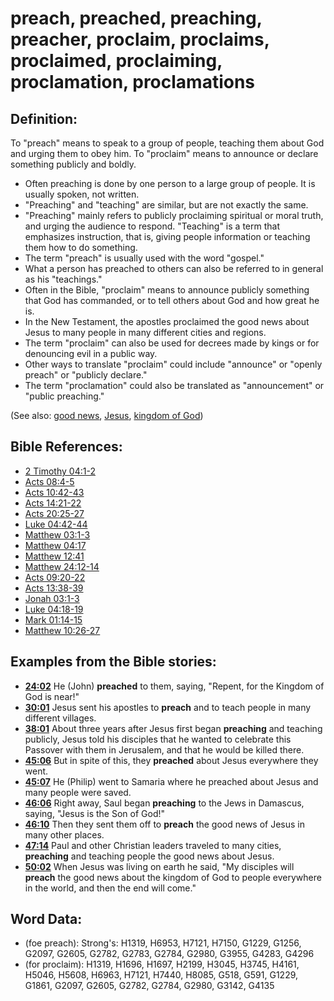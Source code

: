 # preach, preached, preaching, preacher, proclaim, proclaims, proclaimed, proclaiming, proclamation, proclamations #

## Definition: ##

To "preach" means to speak to a  group of people, teaching them about God and urging them to obey him.
To "proclaim" means to announce or declare something publicly and boldly.

* Often preaching is done by one person to a large group of people. It is usually spoken, not written.
* "Preaching" and "teaching" are similar, but are not exactly the same.
* "Preaching" mainly refers to publicly proclaiming spiritual or moral truth, and urging the audience to respond. "Teaching" is a term that emphasizes instruction, that is, giving people information or teaching them how to do something.
* The term "preach" is usually used with the word "gospel."
* What a person has preached to others can also be referred to in general as his "teachings."
* Often in the Bible, "proclaim" means to announce publicly something that God has commanded, or to tell others about God and how great he is.
* In the New Testament, the apostles proclaimed the good news about Jesus to many people in many different cities and regions.
* The term "proclaim" can also be used for decrees made by kings or for denouncing evil in a public way.
* Other ways to translate "proclaim" could include "announce" or "openly preach" or "publicly declare."
* The term "proclamation" could also be translated as "announcement" or "public preaching."

(See also: [good news](../kt/goodnews.md), [Jesus](../kt/jesus.md), [kingdom of God](../kt/kingdomofgod.md))

## Bible References: ##

* [2 Timothy 04:1-2](rc://en/tn/help/2ti/04/01)
* [Acts 08:4-5](rc://en/tn/help/act/08/04)
* [Acts 10:42-43](rc://en/tn/help/act/10/42)
* [Acts 14:21-22](rc://en/tn/help/act/14/21)
* [Acts 20:25-27](rc://en/tn/help/act/20/25)
* [Luke 04:42-44](rc://en/tn/help/luk/04/42)
* [Matthew 03:1-3](rc://en/tn/help/mat/03/01)
* [Matthew 04:17](rc://en/tn/help/mat/04/17)
* [Matthew 12:41](rc://en/tn/help/mat/12/41)
* [Matthew 24:12-14](rc://en/tn/help/mat/24/12)
* [Acts 09:20-22](rc://en/tn/help/act/09/20)
* [Acts 13:38-39](rc://en/tn/help/act/13/38)
* [Jonah 03:1-3](rc://en/tn/help/jon/03/01)
* [Luke 04:18-19](rc://en/tn/help/luk/04/18)
* [Mark 01:14-15](rc://en/tn/help/mrk/01/14)
* [Matthew 10:26-27](rc://en/tn/help/mat/10/26)


## Examples from the Bible stories: ##

* __[24:02](rc://en/tn/help/obs/24/02)__ He (John) __preached__ to them, saying, "Repent, for the Kingdom of God is near!"
* __[30:01](rc://en/tn/help/obs/30/01)__ Jesus sent his apostles to __preach__ and to teach people in many different villages. 
* __[38:01](rc://en/tn/help/obs/38/01)__ About three years after Jesus first began __preaching__ and teaching publicly, Jesus told his disciples that he wanted to celebrate this Passover with them in Jerusalem, and that he would be killed there.
* __[45:06](rc://en/tn/help/obs/45/06)__ But in spite of this, they __preached__ about Jesus everywhere they went.
* __[45:07](rc://en/tn/help/obs/45/07)__ He (Philip) went to Samaria where he preached about Jesus and many people were saved. 
* __[46:06](rc://en/tn/help/obs/46/06)__ Right away, Saul began __preaching__ to the Jews in Damascus, saying, "Jesus is the Son of God!" 
* __[46:10](rc://en/tn/help/obs/46/10)__ Then they sent them off to __preach__ the good news of Jesus in many other places. 
* __[47:14](rc://en/tn/help/obs/47/14)__ Paul and other Christian leaders traveled to many cities, __preaching__ and teaching people the good news about Jesus. 
* __[50:02](rc://en/tn/help/obs/50/02)__ When Jesus was living on earth he said, "My disciples will __preach__ the good news about the kingdom of God to people everywhere in the world, and then the end will come."

## Word Data: ##

* (foe preach): Strong's: H1319, H6953, H7121, H7150, G1229, G1256, G2097, G2605, G2782, G2783, G2784, G2980, G3955, G4283, G4296
* (for proclaim): H1319, H1696, H1697, H2199, H3045, H3745, H4161, H5046, H5608, H6963, H7121, H7440, H8085, G518, G591, G1229, G1861, G2097, G2605, G2782, G2784, G2980, G3142, G4135


